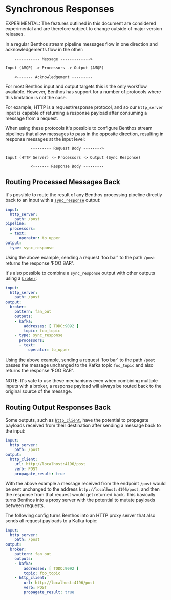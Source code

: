 Synchronous Responses
=====================

EXPERIMENTAL: The features outlined in this document are considered experimental
and are therefore subject to change outside of major version releases.

In a regular Benthos stream pipeline messages flow in one direction and
acknowledgements flow in the other:

``` text
    ----------- Message ------------->

Input (AMQP) -> Processors -> Output (AMQP)

    <------- Acknowledgement ---------
```

For most Benthos input and output targets this is the only workflow available.
However, Benthos has support for a number of protocols where this limitation is
not the case.

For example, HTTP is a request/response protocol, and so our `http_server` input
is capable of returning a response payload after consuming a message from a
request.

When using these protocols it's possible to configure Benthos stream pipelines
that allow messages to pass in the opposite direction, resulting in response
messages at the input level:

``` text
           --------- Request Body -------->

Input (HTTP Server) -> Processors -> Output (Sync Response)

           <------- Response Body ---------
```

## Routing Processed Messages Back

It's possible to route the result of any Benthos processing pipeline directly
back to an input with a [`sync_response`][sync-res] output:

``` yaml
input:
  http_server:
    path: /post
pipeline:
  processors:
  - text:
      operator: to_upper
output:
  type: sync_response
```

Using the above example, sending a request 'foo bar' to the path `/post` returns
the response 'FOO BAR'.

It's also possible to combine a `sync_response` output with other outputs using
a [`broker`][output-broker]:

``` yaml
input:
  http_server:
    path: /post
output:
  broker:
    pattern: fan_out
    outputs:
    - kafka:
        addresses: [ TODO:9092 ]
        topic: foo_topic
    - type: sync_response
      processors:
      - text:
          operator: to_upper
```

Using the above example, sending a request 'foo bar' to the path `/post` passes
the message unchanged to the Kafka topic `foo_topic` and also returns the
response 'FOO BAR'.

NOTE: It's safe to use these mechanisms even when combining multiple inputs with
a broker, a response payload will always be routed back to the original source
of the message.

## Routing Output Responses Back

Some outputs, such as [`http_client`][http-client-output], have the potential to
propagate payloads received from their destination after sending a message back
to the input:

``` yaml
input:
  http_server:
    path: /post
output:
  http_client:
    url: http://localhost:4196/post
    verb: POST
    propagate_result: true
```

With the above example a message received from the endpoint `/post` would be
sent unchanged to the address `http://localhost:4196/post`, and then the
response from that request would get returned back. This basically turns Benthos
into a proxy server with the potential to mutate payloads between requests.

The following config turns Benthos into an HTTP proxy server that also sends all
request payloads to a Kafka topic:

``` yaml
input:
  http_server:
    path: /post
output:
  broker:
    pattern: fan_out
    outputs:
    - kafka:
        addresses: [ TODO:9092 ]
        topic: foo_topic
    - http_client:
        url: http://localhost:4196/post
        verb: POST
        propagate_result: true
```

[sync-res]: ./outputs/README.md#sync_response
[http-client-output]: ./outputs/README.md#http_client
[output-broker]: ./outputs/README.md#broker